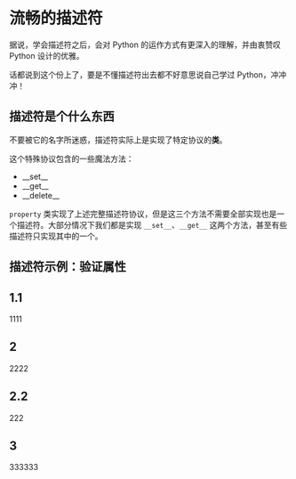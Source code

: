 # 流畅的描述符

据说，学会描述符之后，会对 Python 的运作方式有更深入的理解，并由衷赞叹 Python 设计的优雅。

话都说到这个份上了，要是不懂描述符出去都不好意思说自己学过 Python，冲冲冲！

## 描述符是个什么东西

不要被它的名字所迷惑，描述符实际上是实现了特定协议的**类**。

这个特殊协议包含的一些魔法方法：

- \_\_set\_\_
- \_\_get\_\_
- \_\_delete\_\_

`property` 类实现了上述完整描述符协议，但是这三个方法不需要全部实现也是一个描述符。大部分情况下我们都是实现 `__set__`、`__get__` 这两个方法，甚至有些描述符只实现其中的一个。



## 描述符示例：验证属性



## 1.1
1111

## 2

2222

## 2.2
222
## 3

333333